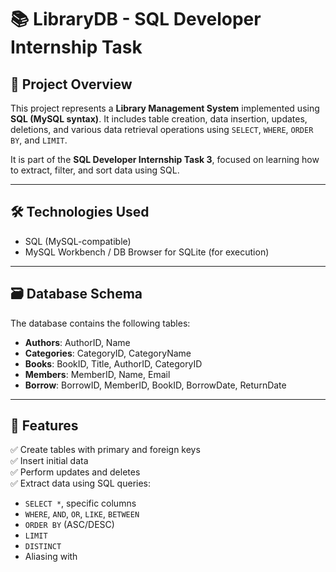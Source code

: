 # 📚 LibraryDB - SQL Developer Internship Task

## 🧾 Project Overview

This project represents a **Library Management System** implemented using **SQL (MySQL syntax)**. It includes table creation, data insertion, updates, deletions, and various data retrieval operations using `SELECT`, `WHERE`, `ORDER BY`, and `LIMIT`.

It is part of the **SQL Developer Internship Task 3**, focused on learning how to extract, filter, and sort data using SQL.

---

## 🛠️ Technologies Used

- SQL (MySQL-compatible)
- MySQL Workbench / DB Browser for SQLite (for execution)

---

## 🗃️ Database Schema

The database contains the following tables:

- **Authors**: AuthorID, Name
- **Categories**: CategoryID, CategoryName
- **Books**: BookID, Title, AuthorID, CategoryID
- **Members**: MemberID, Name, Email
- **Borrow**: BorrowID, MemberID, BookID, BorrowDate, ReturnDate

---

## 🧩 Features

✅ Create tables with primary and foreign keys  
✅ Insert initial data  
✅ Perform updates and deletes  
✅ Extract data using SQL queries:
- `SELECT *`, specific columns
- `WHERE`, `AND`, `OR`, `LIKE`, `BETWEEN`
- `ORDER BY` (ASC/DESC)
- `LIMIT`
- `DISTINCT`
- Aliasing with
